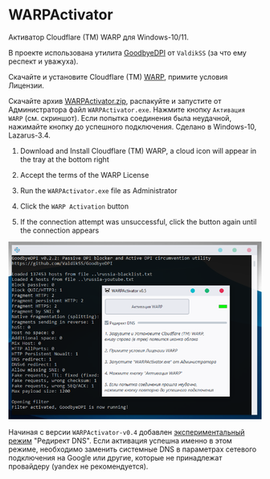 # WARPActivator
Активатор Cloudflare (TM) WARP для Windows-10/11.

В проекте использована утилита [GoodbyeDPI](https://github.com/ValdikSS/GoodbyeDPI) от `ValdikSS` (за что ему респект и уважуха).

Скачайте и установите Cloudflare (TM) [WARP](https://1111-releases.cloudflareclient.com/win/latest), примите условия Лицензии.

Скачайте архив [WARPActivator.zip](https://github.com/AKotov-dev/WARPActivator/raw/main/WARPActivator.zip), распакуйте и запустите от Администратора файл `WARPActivator.exe`. Нажмите кнопку `Активация WARP` (см. скриншот). Если попытка соединения была неудачной, нажимайте кнопку до успешного подключения. Сделано в Windows-10, Lazarus-3.4.

1. Download and Install Cloudflare (TM) WARP,
a cloud icon will appear in the tray at the bottom right

2. Accept the terms of the WARP License

3. Run the `WARPActivator.exe` file as Administrator

4. Click the `WARP Activation` button

5. If the connection attempt was unsuccessful,
click the button again until the connection appears

![](https://github.com/AKotov-dev/WARPActivator/blob/main/ScreenShot-v0.5.png)

Начиная с версии `WARPActivator-v0.4` добавлен [экспериментальный режим](https://github.com/ValdikSS/GoodbyeDPI) "Редирект DNS". Если активация успешна именно в этом режиме, необходимо заменить системные DNS в параметрах сетевого подключения на Google или другие, которые не принадлежат провайдеру (yandex не рекомендуется).
